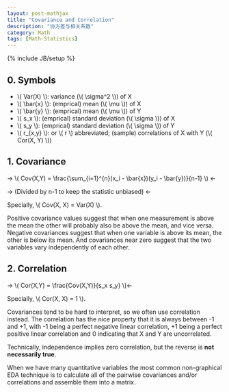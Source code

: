 ```yaml
---
layout: post-mathjax
title: "Covariance and Correlation"
description: "协方差与相关系数"
category: Math
tags: [Math-Statistics]
---
```

{% include JB/setup %}

## 0. Symbols

* \\( Var(X) \\): variance (\\( \sigma\^2 \\)) of X
* \\( \bar{x} \\): (emprical) mean (\\( \mu \\)) of X
* \\( \bar{y} \\): (emprical) mean (\\( \mu \\)) of Y
* \\( s_x \\): (emprical) standard deviation (\\( \sigma \\)) of X
* \\( s_y \\): (emprical) standard deviation (\\( \sigma \\)) of Y
* \\( r_{x,y} \\): or \\( r \\) abbreviated; (sample) correlations of X with Y (\\( Cor(X, Y) \\)) 

## 1. Covariance

-> \\( Cov(X,Y) = \frac{\sum_{i=1}\^{n}(x_i - \bar{x})(y_i - \bar{y})}{n-1} \\) <-
<!-- -->
-> (Divided by n-1 to keep the statistic unbiased) <-

Specially, \\( Cov(X, X) = Var(X) \\).  

Positive covariance values suggest that when one measurement is above the mean the other will probably also be above the mean, and vice versa. Negative covariances suggest that when one variable is above its mean, the other is below its mean. And covariances near zero suggest that the two variables vary independently of each other.

## 2. Correlation

-> \\( Cor(X,Y) = \frac{Cov(X,Y)}{s_x s_y}  \\)<-

Specially, \\( Cor(X, X) = 1 \\). 

Covariances tend to be hard to interpret, so we often use correlation instead. The correlation has the nice property that it is always between -1 and +1, with -1 being a perfect negative linear correlation, +1 being a perfect positive linear correlation and 0 indicating that X and Y are uncorrelated.

Technically, independence implies zero correlation, but the reverse is **not necessarily true**.

When we have many quantitative variables the most common non-graphical EDA technique is to calculate all of the pairwise covariances and/or correlations and assemble them into a matrix.
